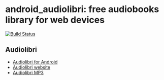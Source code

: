 # android_audiolibri: free audiobooks library for web devices
[![Build Status](https://travis-ci.org/fabriziosalmi/android_audiolibri.svg?branch=master)](https://travis-ci.org/fabriziosalmi/android_audiolibri)

## Audiolibri

- [Audiolibri for Android](https://play.google.com/store/apps/details?id=application.audiobooks)
- [Audiolibri website](https://audiolibri.org)
- [Audiolibri MP3](https://audiobooks.kisstube.tv)
